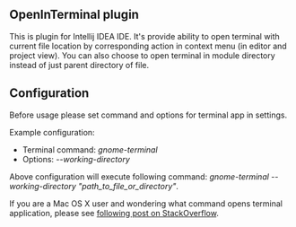 ## OpenInTerminal plugin
This is plugin for Intellij IDEA IDE. It's provide ability to open terminal with current file location by corresponding action in context menu (in editor and project view). 
You can also choose to open terminal in module directory instead of just parent directory of file. 

## Configuration
Before usage please set command and options for terminal app in settings. 

Example configuration:

* Terminal command: _gnome-terminal_
* Options: _--working-directory_

Above configuration will execute following command: _gnome-terminal_ _--working-directory_ _"path_to_file_or_directory"_. 

If you are a Mac OS X user and wondering what command opens terminal application, please see [following post on StackOverflow](http://stackoverflow.com/a/7054045).